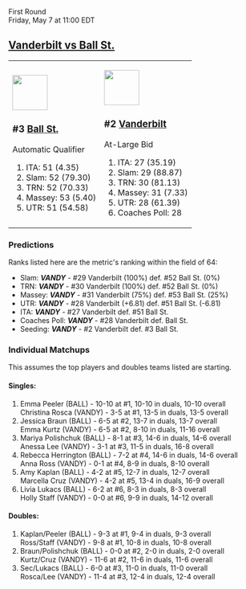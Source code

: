 First Round  
Friday, May 7 at 11:00 EDT
## [Vanderbilt vs Ball St.](https://www.ncaa.com/game/5833676) 

<table><tr><td>  

<a href="../index.md"><img src="https://www.ncaa.com/sites/default/files/images/logos/schools/b/ball-st.70.png" width="70" height="70" /></a>  

<h3>#3 <a href="../index.md">Ball St.</a></h3>  

Automatic Qualifier  

<ol>  
<li>ITA: 51 (4.35)</li>  
<li>Slam: 52 (79.30)</li>  
<li>TRN: 52 (70.33)</li>  
<li>Massey: 53 (5.40)</li>  
<li>UTR: 51 (54.58)</li>  
</ol>  

</td><td>  

<a href="../index.md"><img src="https://www.ncaa.com/sites/default/files/images/logos/schools/v/vanderbilt.70.png" width="70" height="70" /></a>  

<h3>#2 <a href="../index.md">Vanderbilt</a></h3>  

At-Large Bid  

<ol>  
<li>ITA: 27 (35.19)</li>  
<li>Slam: 29 (88.87)</li>  
<li>TRN: 30 (81.13)</li>  
<li>Massey: 31 (7.33)</li>  
<li>UTR: 28 (61.39)</li>  
<li>Coaches Poll: 28</li>  
</ol>  

</td></tr></table>  

### Predictions  

Ranks listed here are the metric's ranking within the field of 64:  
- Slam: ***VANDY*** - #29 Vanderbilt (100%) def. #52 Ball St. (0%)  
- TRN: ***VANDY*** - #30 Vanderbilt (100%) def. #52 Ball St. (0%)  
- Massey: ***VANDY*** - #31 Vanderbilt (75%) def. #53 Ball St. (25%)  
- UTR: ***VANDY*** - #28 Vanderbilt (+6.81) def. #51 Ball St. (-6.81)  
- ITA: ***VANDY*** - #27 Vanderbilt def. #51 Ball St.  
- Coaches Poll: ***VANDY*** - #28 Vanderbilt def. Ball St.  
- Seeding: ***VANDY*** - #2 Vanderbilt def. #3 Ball St.  

### Individual Matchups  

This assumes the top players and doubles teams listed are starting.  

#### Singles:  
1. Emma Peeler (BALL) - 10-10 at #1, 10-10 in duals, 10-10 overall  
   Christina Rosca (VANDY) - 3-5 at #1, 13-5 in duals, 13-5 overall
2. Jessica Braun (BALL) - 6-5 at #2, 13-7 in duals, 13-7 overall  
   Emma Kurtz (VANDY) - 6-5 at #2, 8-10 in duals, 11-16 overall
3. Mariya Polishchuk (BALL) - 8-1 at #3, 14-6 in duals, 14-6 overall  
   Anessa Lee (VANDY) - 3-1 at #3, 11-5 in duals, 16-8 overall
4. Rebecca Herrington (BALL) - 7-2 at #4, 14-6 in duals, 14-6 overall  
   Anna Ross (VANDY) - 0-1 at #4, 8-9 in duals, 8-10 overall
5. Amy Kaplan (BALL) - 4-2 at #5, 12-7 in duals, 12-7 overall  
   Marcella Cruz (VANDY) - 4-2 at #5, 13-4 in duals, 16-9 overall
6. Livia Lukacs (BALL) - 6-2 at #6, 8-3 in duals, 8-3 overall  
   Holly Staff (VANDY) - 0-0 at #6, 9-9 in duals, 14-12 overall

#### Doubles:  
1. Kaplan/Peeler (BALL) - 9-3 at #1, 9-4 in duals, 9-3 overall  
   Ross/Staff (VANDY) - 9-8 at #1, 10-8 in duals, 10-8 overall
2. Braun/Polishchuk (BALL) - 0-0 at #2, 2-0 in duals, 2-0 overall  
   Kurtz/Cruz (VANDY) - 11-6 at #2, 11-6 in duals, 11-6 overall
3. Sec/Lukacs (BALL) - 6-0 at #3, 11-0 in duals, 11-0 overall  
   Rosca/Lee (VANDY) - 11-4 at #3, 12-4 in duals, 12-4 overall